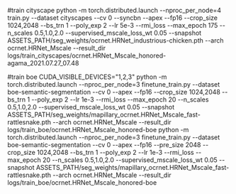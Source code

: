 #train cityscape
python -m torch.distributed.launch --nproc_per_node=4 train.py --dataset cityscapes --cv 0 --syncbn --apex --fp16 --crop_size 1024,2048 --bs_trn 1 --poly_exp 2 --lr 5e-3 --rmi_loss --max_epoch 175 --n_scales 0.5,1.0,2.0 --supervised_mscale_loss_wt 0.05 --snapshot ASSETS_PATH/seg_weights/ocrnet.HRNet_industrious-chicken.pth --arch ocrnet.HRNet_Mscale --result_dir logs/train_cityscapes/ocrnet.HRNet_Mscale_honored-agama_2021.07.27_07.48

#train boe
CUDA_VISIBLE_DEVICES="1,2,3" python -m torch.distributed.launch --nproc_per_node=3 finetune_train.py --dataset boe-semantic-segmentation --cv 0 --apex --fp16 --crop_size 1024,2048 --bs_trn 1 --poly_exp 2 --lr 1e-3 --rmi_loss --max_epoch 20 --n_scales 0.5,1.0,2.0 --supervised_mscale_loss_wt 0.05 --snapshot ASSETS_PATH/seg_weights/mapillary_ocrnet.HRNet_Mscale_fast-rattlesnake.pth --arch ocrnet.HRNet_Mscale --result_dir logs/train_boe/ocrnet.HRNet_Mscale_honored-boe
python -m torch.distributed.launch --nproc_per_node=3 finetune_train.py --dataset boe-semantic-segmentation --cv 0 --apex --fp16  --pre_size 2048 --crop_size 1024,2048 --bs_trn 1 --poly_exp 2 --lr 1e-3 --rmi_loss --max_epoch 20 --n_scales 0.5,1.0,2.0 --supervised_mscale_loss_wt 0.05 --snapshot ASSETS_PATH/seg_weights/mapillary_ocrnet.HRNet_Mscale_fast-rattlesnake.pth --arch ocrnet.HRNet_Mscale --result_dir logs/train_boe/ocrnet.HRNet_Mscale_honored-boe

